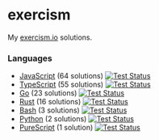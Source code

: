 # exercism

My [exercism.io](https://exercism.io) solutions.

### Languages
- [JavaScript](./javascript) (64 solutions) [![Test Status](https://github.com/ffflorian/exercism/workflows/JavaScript%20tests/badge.svg)](https://github.com/ffflorian/exercism/actions/)
- [TypeScript](./typescript) (55 solutions) [![Test Status](https://github.com/ffflorian/exercism/workflows/TypeScript%20tests/badge.svg)](https://github.com/ffflorian/exercism/actions/)
- [Go](./go) (23 solutions) [![Test Status](https://github.com/ffflorian/exercism/workflows/Go%20tests/badge.svg)](https://github.com/ffflorian/exercism/actions/)
- [Rust](./rust) (16 solutions) [![Test Status](https://github.com/ffflorian/exercism/workflows/Rust%20tests/badge.svg)](https://github.com/ffflorian/exercism/actions/)
- [Bash](./bash) (3 solutions) [![Test Status](https://github.com/ffflorian/exercism/workflows/Bash%20tests/badge.svg)](https://github.com/ffflorian/exercism/actions/)
- [Python](./python) (2 solutions) [![Test Status](https://github.com/ffflorian/exercism/workflows/Python%20tests/badge.svg)](https://github.com/ffflorian/exercism/actions/)
- [PureScript](./purescript) (1 solution) [![Test Status](https://github.com/ffflorian/exercism/workflows/PureScript%20tests/badge.svg)](https://github.com/ffflorian/exercism/actions/)
